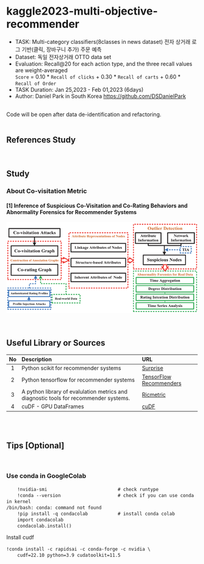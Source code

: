 # kaggle2023-multi-objective-recommender
- TASK: Multi-category classifiers(8classes in news dataset) 전자 상거래 로그 기반(클릭, 장바구니 추가) 주문 예측
- Dataset: 독일 전자상거래 OTTO data set <br>
- Evaluation:  Recall@20 for each action type, and the three recall values are weight-averaged <br>
`Score` = 0.10 * `Recall of clicks` + 0.30 * `Recall of carts` + 0.60 * `Recall of Order`
- TASK Duration: Jan 25,2023 - Feb 01,2023 (6days) <br>
- Author: Daniel Park in South Korea https://github.com/DSDanielPark <br>
<br>
Code will be open after data de-identification and refactoring.
<br>
<br>

## References Study
<Br>

## Study

### About Co-visitation Metric

#### [1] Inference of Suspicious Co-Visitation and Co-Rating Behaviors and Abnormality Forensics for Recommender Systems <br>
<!--![alt text](https://github.com/DSDanielPark/kaggle2023-multi-objective-recommender/blob/main/imgs/img1.jpg?raw=true)-->

<img src="../imgs/img1.jpg" width="600">
<br>


<br>
<br>

## Useful Library or Sources
|No|Description|URL|
|:---:|:---|:---|
|1| Python scikit for recommender systems | [Surprise](https://surprise.readthedocs.io/en/stable/index.html)|
|2| Python tensorflow for recommender systems | [TensorFlow Recommenders](https://github.com/tensorflow/recommenders)|
|3| A python library of evalulation metrics and diagnostic tools for recommender systems. | [Ricmetric](https://github.com/statisticianinstilettos/recmetrics) |
|4| cuDF - GPU DataFrames | [cuDF](https://github.com/rapidsai/cudf) |

<br>
<br>


## Tips [Optional]
<br>

### Use conda in GoogleColab
```
    !nvidia-smi                          # check runtype
    !conda --version                     # check if you can use conda in kernel
/bin/bash: conda: command not found
    !pip install -q condacolab           # install conda colab
    import condacolab
    condacolab.install()
```
Install cudf
```
!conda install -c rapidsai -c conda-forge -c nvidia \
    cudf=22.10 python=3.9 cudatoolkit=11.5
```
